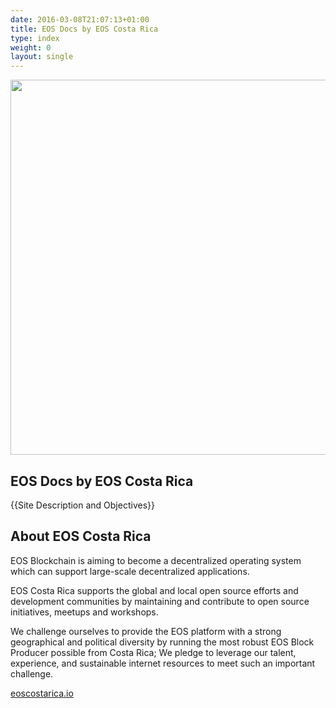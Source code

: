 ```yaml
---
date: 2016-03-08T21:07:13+01:00
title: EOS Docs by EOS Costa Rica
type: index
weight: 0
layout: single
---
```


<p align="center">
		<img src="https://cdn.rawgit.com/eoscostarica/assets/574d20a6/logos/eoscolors-transparent.png" width="600">
</p>


## EOS Docs by EOS Costa Rica

{{Site Description and Objectives}}


## About EOS Costa Rica

EOS Blockchain is aiming to become a decentralized operating system which can support large-scale decentralized applications.

EOS Costa Rica supports the global and local open source efforts and development communities by maintaining and contribute to open source initiatives, meetups and workshops.

We challenge ourselves to provide the EOS platform with a strong geographical and political diversity by running the most robust EOS Block Producer possible from Costa Rica; We pledge to leverage our talent, experience, and sustainable internet resources to meet such an important challenge.

[eoscostarica.io](https://eoscostarica.io)
